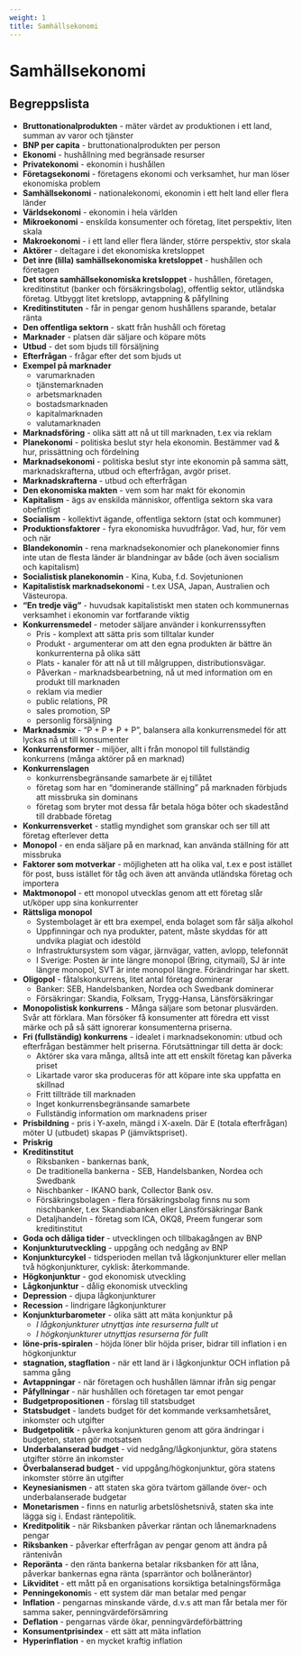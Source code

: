```yaml
---
weight: 1
title: Samhällsekonomi
---
```


# Samhällsekonomi

## Begreppslista

* **Bruttonationalprodukten** - mäter värdet av produktionen i ett land, summan av varor och tjänster
* **BNP per capita** - bruttonationalprodukten per person
* **Ekonomi** - hushållning med begränsade resurser
* **Privatekonomi** - ekonomin i hushållen
* **Företagsekonomi** - företagens ekonomi och verksamhet, hur man löser ekonomiska problem
* **Samhällsekonomi** - nationalekonomi, ekonomin i ett helt land eller flera länder
* **Världsekonomi** - ekonomin i hela världen
* **Mikroekonomi** - enskilda konsumenter och företag, litet perspektiv, liten skala
* **Makroekonomi** - i ett land eller flera länder, större perspektiv, stor skala
* **Aktörer** - deltagare i det ekonomiska kretsloppet
* **Det inre (lilla) samhällsekonomiska kretsloppet** - hushållen och företagen
* **Det stora samhällsekonomiska kretsloppet** - hushållen, företagen, kreditinstitut (banker och försäkringsbolag), offentlig sektor, utländska företag. Utbyggt litet kretslopp, avtappning & påfyllning
* **Kreditinstituten** - får in pengar genom hushållens sparande, betalar ränta
* **Den offentliga sektorn** - skatt från hushåll och företag
* **Marknader** - platsen där säljare och köpare möts
* **Utbud** - det som bjuds till försäljning
* **Efterfrågan** - frågar efter det som bjuds ut
* **Exempel på marknader**
    * varumarknaden
    * tjänstemarknaden
    * arbetsmarknaden
    * bostadsmarknaden
    * kapitalmarknaden
    * valutamarknaden
* **Marknadsföring** - olika sätt att nå ut till marknaden, t.ex via reklam
* **Planekonomi** - politiska beslut styr hela ekonomin. Bestämmer vad & hur, prissättning och fördelning
* **Marknadsekonomi** - politiska beslut styr inte ekonomin på samma sätt, marknadskrafterna, utbud och efterfrågan, avgör priset.
* **Marknadskrafterna** - utbud och efterfrågan
* **Den ekonomiska makten** - vem som  har makt för ekonomin
* **Kapitalism** - ägs av enskilda människor, offentliga sektorn ska vara obefintligt
* **Socialism** - kollektivt ägande, offentliga sektorn (stat och kommuner)
* **Produktionsfaktorer** - fyra ekonomiska huvudfrågor. Vad, hur, för vem och när
* **Blandekonomin** - rena marknadsekonomier och planekonomier finns inte utan de flesta länder är blandningar av både (och även socialism och kapitalism)
* **Socialistisk planekonomin** - Kina, Kuba, f.d. Sovjetunionen
* **Kapitalistisk marknadsekonomi** - t.ex USA, Japan, Australien och Västeuropa.
* **“En tredje väg”** - huvudsak kapitalistiskt men staten och kommunernas verksamhet i ekonomin var fortfarande viktig
* **Konkurrensmedel** - metoder säljare använder i konkurrenssyften
    * Pris - komplext att sätta pris som tilltalar kunder
    * Produkt - argumenterar om att den egna produkten är bättre än konkurrenterna på olika sätt
    * Plats - kanaler för att nå ut till målgruppen, distributionsvägar.
    * Påverkan - marknadsbearbetning, nå ut med information om en produkt till marknaden
    * reklam via medier
    * public relations, PR
    * sales promotion, SP
    * personlig försäljning
* **Marknadsmix** - “P + P + P + P”, balansera alla konkurrensmedel för att lyckas nå ut till konsumenter
* **Konkurrensformer** - miljöer, allt i från monopol till fullständig konkurrens (många aktörer på en marknad)
* **Konkurrenslagen**
    * konkurrensbegränsande samarbete är ej tillåtet
    * företag som har en “dominerande ställning” på marknaden förbjuds att missbruka sin dominans
    * företag som bryter mot dessa får betala höga böter och skadestånd till drabbade företag
* **Konkurrensverket** - statlig myndighet som granskar och ser till att företag efterlever detta
* **Monopol** - en enda säljare på en marknad, kan använda ställning för att missbruka
* **Faktorer som motverkar** - möjligheten att ha olika val, t.ex e post istället för post, buss istället för tåg och även att använda utländska företag och importera
* **Maktmonopol** - ett monopol utvecklas genom att ett företag slår ut/köper upp sina konkurrenter
* **Rättsliga monopol**
    * Systembolaget är ett bra exempel, enda bolaget som får sälja alkohol
    * Uppfinningar och nya produkter, patent, måste skyddas för att undvika plagiat och idestöld
    * Infrastruktursystem som vägar, järnvägar, vatten, avlopp, telefonnät
    * I Sverige: Posten är inte längre monopol (Bring, citymail), SJ är inte längre monopol, SVT är inte monopol längre. Förändringar har skett.
* **Oligopol** - fåtalskonkurrens, litet antal företag dominerar
    * Banker: SEB, Handelsbanken, Nordea och Swedbank dominerar
    * Försäkringar: Skandia, Folksam, Trygg-Hansa, Länsförsäkringar
* **Monopolistisk konkurrens** - Många säljare som betonar plusvärden. Svår att förklara. Man försöker få konsumenter att föredra ett visst märke och på så sätt ignorerar konsumenterna priserna.
* **Fri (fullständig) konkurrens** - idealet i marknadsekonomin: utbud och efterfrågan bestämmer helt priserna. Förutsättningar till detta är dock:
    * Aktörer ska vara många, alltså inte att ett enskilt företag kan påverka priset
    * Likartade varor ska produceras för att köpare inte ska uppfatta en skillnad
    * Fritt tillträde till marknaden
    * Inget konkurrensbegränsande samarbete
    * Fullständig information om marknadens priser
* **Prisbildning** - pris i Y-axeln, mängd i X-axeln. Där E (totala efterfrågan) möter U (utbudet) skapas P (jämviktspriset). 
* **Priskrig**
* **Kreditinstitut**
    * Riksbanken - bankernas bank,
    * De traditionella bankerna - SEB, Handelsbanken, Nordea och Swedbank
    * Nischbanker - IKANO bank, Collector Bank osv.
    * Försäkringsbolagen - flera försäkringsbolag finns nu som nischbanker, t.ex Skandiabanken eller Länsförsäkringar Bank
    * Detaljhandeln - företag som ICA, OKQ8, Preem fungerar som kreditinstitut
* **Goda och dåliga tider** - utvecklingen och tillbakagången av BNP
* **Konjunkturutveckling** - uppgång och nedgång av BNP
* **Konjunkturcykel** - tidsperioden mellan två lågkonjunkturer eller mellan två högkonjunkturer, cyklisk: återkommande.
* **Högkonjunktur** - god ekonomisk utveckling
* **Lågkonjunktur** - dålig ekonomisk utveckling
* **Depression** - djupa lågkonjunkturer
* **Recession** - lindrigare lågkonjunkturer
* **Konjunkturbarometer** - olika sätt att mäta konjunktur på
    * *I lågkonjunkturer utnyttjas inte resurserna fullt ut*
    * *I högkonjunkturer utnyttjas resurserna för fullt*
* **löne-pris-spiralen** - höjda löner blir höjda priser, bidrar till inflation i en högkonjunktur
* **stagnation, stagflation** - när ett land är i lågkonjunktur OCH inflation på samma gång
* **Avtappningar** - när företagen och hushållen lämnar ifrån sig pengar
* **Påfyllningar** - när hushållen och företagen tar emot pengar
* **Budgetpropositionen** - förslag till statsbudget
* **Statsbudget** - landets budget för det kommande verksamhetsåret, inkomster och utgifter
* **Budgetpolitik** - påverka konjunkturen genom att göra ändringar i budgeten, staten gör motsatsen
* **Underbalanserad budget** - vid nedgång/lågkonjunktur, göra statens utgifter större än inkomster
* **Överbalanserad budget** - vid uppgång/högkonjunktur, göra statens inkomster större än utgifter
* **Keynesianismen** - att staten ska göra tvärtom gällande över- och underbalanserade budgetar
* **Monetarismen** - finns en naturlig arbetslöshetsnivå, staten ska inte lägga sig i. Endast räntepolitik.
* **Kreditpolitik** - när Riksbanken påverkar räntan och lånemarknadens pengar
* **Riksbanken** - påverkar efterfrågan av pengar genom att ändra på räntenivån
* **Reporänta** - den ränta bankerna betalar riksbanken för att låna, påverkar bankernas egna ränta (sparräntor och bolåneräntor)
* **Likviditet** - ett mått på en organisations korsiktiga betalningsförmåga
* **Penningekonomi**s - ett system där man betalar med pengar
* **Inflation** - pengarnas minskande värde, d.v.s att man får betala mer för samma saker, penningvärdeförsämring
* **Deflation** - pengarnas värde ökar, penningvärdeförbättring
* **Konsumentprisindex** - ett sätt att mäta inflation
* **Hyperinflation** - en mycket kraftig inflation